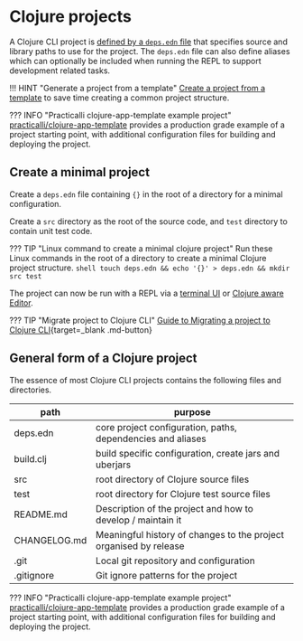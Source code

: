 # Clojure projects

A Clojure CLI project is [defined by a `deps.edn` file](/clojure/clojure-cli/configure.md) that specifies source and library paths to use for the project.  The `deps.edn` file can also define aliases which can optionally be included when running the REPL to support development related tasks.

!!! HINT "Generate a project from a template"
    [Create a project from a template](create-from-template.md) to save time creating a common project structure.

??? INFO "Practicalli clojure-app-template example project"
    [practicalli/clojure-app-template](https://github.com/practicalli/clojure-app-template) provides a production grade example of a project starting point, with additional configuration files for building and deploying the project.


## Create a minimal project

Create a `deps.edn` file containing `{}` in the root of a directory for a minimal configuration.

Create a `src` directory as the root of the source code, and `test` directory to contain unit test code.

??? TIP "Linux command to create a minimal clojure project"
    Run these Linux commands in the root of a directory to create a minimal Clojure project structure.
    ```shell
    touch deps.edn && echo '{}' > deps.edn && mkdir src test
    ```

The project can now be run with a REPL via a [terminal UI](../repl/) or [Clojure aware Editor](/clojure/clojure-editors/).


??? TIP "Migrate project to Clojure CLI"
    [Guide to Migrating a project to Clojure CLI](migrate-project.md){target=_blank .md-button}


## General form of a Clojure project

The essence of most Clojure CLI projects contains the following files and directories.

| path         | purpose                                                           |
|--------------|-------------------------------------------------------------------|
| deps.edn     | core project configuration, paths, dependencies and aliases       |
| build.clj    | build specific configuration, create jars and uberjars            |
| src          | root directory of Clojure source files                            |
| test         | root directory for Clojure test source files                      |
| README.md    | Description of the project and how to develop / maintain it       |
| CHANGELOG.md | Meaningful history of changes to the project organised by release |
| .git         | Local git repository and configuration                            |
| .gitignore   | Git ignore patterns for the project                               |

??? INFO "Practicalli clojure-app-template example project"
    [practicalli/clojure-app-template](https://github.com/practicalli/clojure-app-template) provides a production grade example of a project starting point, with additional configuration files for building and deploying the project.
